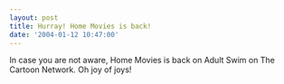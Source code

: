 ```yaml
---
layout: post
title: Hurray! Home Movies is back!
date: '2004-01-12 10:47:00'
---
```


In case you are not aware, Home Movies is back on Adult Swim on The Cartoon Network. Oh joy of joys!